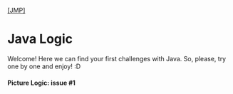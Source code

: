 [[JMP]](https://git.epam.com/Edson_Prestes/java-mentoring-program/)

# Java Logic

Welcome! Here we can find your first challenges with Java. So, please, try one by one and enjoy! :D

#### Picture Logic: issue #1
